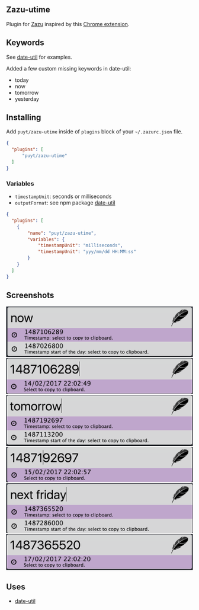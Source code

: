 ## Zazu-utime

Plugin for [Zazu](http://zazuapp.org/) inspired by this [Chrome extension](https://chrome.google.com/webstore/detail/kpcibgnngaaabebmcabmkocdokepdaki).

## Keywords
See [date-util](https://www.npmjs.com/package/date-util) for examples.

Added a few custom missing keywords in date-util:
- today
- now
- tomorrow
- yesterday


## Installing

Add `puyt/zazu-utime` inside of `plugins` block of your  `~/.zazurc.json` file.

~~~ json
{
  "plugins": [
      "puyt/zazu-utime"
  ]
}
~~~

### Variables
- `timestampUnit`: seconds or milliseconds
- `outputFormat`: see npm package [date-util](https://www.npmjs.com/package/date-util#date-format)

~~~ json
{
  "plugins": [
    {
        "name": "puyt/zazu-utime",
        "variables": {
            "timestampUnit": "milliseconds",
            "timestampUnit": "yyy/mm/dd HH:MM:ss"
        }
    }
  ]
}
~~~


## Screenshots
![now](./assets/screenshot_now1.png)
![now2](./assets/screenshot_now2.png)
![tomorrow](./assets/screenshot_tomorrow1.png)
![tomorrow2](./assets/screenshot_tomorrow2.png)
![friday](./assets/screenshot_friday1.png)
![friday2](./assets/screenshot_friday2.png)


## Uses
- [date-util](https://www.npmjs.com/package/date-util)
